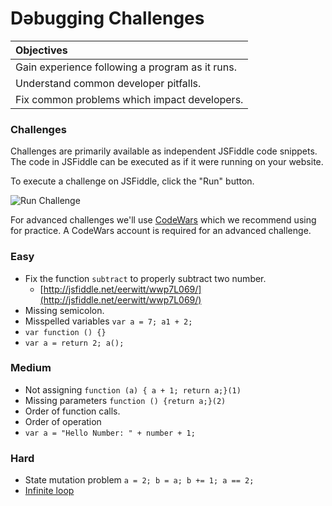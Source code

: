 # Dǝbugging Challenges

| Objectives |
| :--- |
| Gain experience following a program as it runs. |
| Understand common developer pitfalls. |
| Fix common problems which impact developers. |

### Challenges

Challenges are primarily available as independent JSFiddle code snippets. The code in JSFiddle can be executed as if it were running on your website.

To execute a challenge on JSFiddle, click the "Run" button.

![Run Challenge](https://cloud.githubusercontent.com/assets/1329385/10594818/bfc44ff8-7685-11e5-8b6a-dadc6f2d6fa5.png)

For advanced challenges we'll use [CodeWars](http://www.codewars.com/) which we recommend using for practice. A CodeWars account is required for an advanced challenge.

### Easy
* Fix the function `subtract` to properly subtract two number.
  * [http://jsfiddle.net/eerwitt/wwp7L069/](http://jsfiddle.net/eerwitt/wwp7L069/)
* Missing semicolon.
* Misspelled variables `var a = 7; a1 + 2;`
* `var function () {}`
* `var a = return 2; a();`

### Medium
* Not assigning `function (a) { a + 1; return a;}(1)`
* Missing parameters `function () {return a;}(2)`
* Order of function calls.
* Order of operation
* `var a = "Hello Number: " + number + 1;`

### Hard
* State mutation problem `a = 2; b = a; b += 1; a == 2;`
* [Infinite loop](http://www.codewars.com/kata/unfinished-loop-bug-fixing-number-1/)
